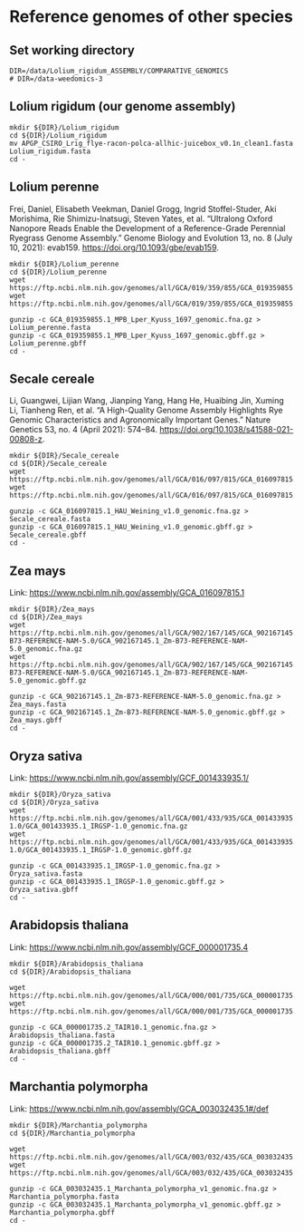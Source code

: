 # Reference genomes of other species

## Set working directory
```{sh}
DIR=/data/Lolium_rigidum_ASSEMBLY/COMPARATIVE_GENOMICS
# DIR=/data-weedomics-3
```

## Lolium rigidum (our genome assembly)
```{sh}
mkdir ${DIR}/Lolium_rigidum
cd ${DIR}/Lolium_rigidum
mv APGP_CSIRO_Lrig_flye-racon-polca-allhic-juicebox_v0.1n_clean1.fasta Lolium_rigidum.fasta
cd -
```

## Lolium perenne
Frei, Daniel, Elisabeth Veekman, Daniel Grogg, Ingrid Stoffel-Studer, Aki Morishima, Rie Shimizu-Inatsugi, Steven Yates, et al. “Ultralong Oxford Nanopore Reads Enable the Development of a Reference-Grade Perennial Ryegrass Genome Assembly.” Genome Biology and Evolution 13, no. 8 (July 10, 2021): evab159. https://doi.org/10.1093/gbe/evab159.

```{sh}
mkdir ${DIR}/Lolium_perenne
cd ${DIR}/Lolium_perenne    
wget https://ftp.ncbi.nlm.nih.gov/genomes/all/GCA/019/359/855/GCA_019359855.1_MPB_Lper_Kyuss_1697/GCA_019359855.1_MPB_Lper_Kyuss_1697_genomic.fna.gz
wget https://ftp.ncbi.nlm.nih.gov/genomes/all/GCA/019/359/855/GCA_019359855.1_MPB_Lper_Kyuss_1697/GCA_019359855.1_MPB_Lper_Kyuss_1697_genomic.gbff.gz

gunzip -c GCA_019359855.1_MPB_Lper_Kyuss_1697_genomic.fna.gz > Lolium_perenne.fasta
gunzip -c GCA_019359855.1_MPB_Lper_Kyuss_1697_genomic.gbff.gz > Lolium_perenne.gbff
cd -
```

## Secale cereale
Li, Guangwei, Lijian Wang, Jianping Yang, Hang He, Huaibing Jin, Xuming Li, Tianheng Ren, et al. “A High-Quality Genome Assembly Highlights Rye Genomic Characteristics and Agronomically Important Genes.” Nature Genetics 53, no. 4 (April 2021): 574–84. https://doi.org/10.1038/s41588-021-00808-z.

```{sh}
mkdir ${DIR}/Secale_cereale
cd ${DIR}/Secale_cereale
wget https://ftp.ncbi.nlm.nih.gov/genomes/all/GCA/016/097/815/GCA_016097815.1_HAU_Weining_v1.0/GCA_016097815.1_HAU_Weining_v1.0_genomic.fna.gz
wget https://ftp.ncbi.nlm.nih.gov/genomes/all/GCA/016/097/815/GCA_016097815.1_HAU_Weining_v1.0/GCA_016097815.1_HAU_Weining_v1.0_genomic.gbff.gz

gunzip -c GCA_016097815.1_HAU_Weining_v1.0_genomic.fna.gz > Secale_cereale.fasta
gunzip -c GCA_016097815.1_HAU_Weining_v1.0_genomic.gbff.gz > Secale_cereale.gbff
cd -
```

## Zea mays
Link: https://www.ncbi.nlm.nih.gov/assembly/GCA_016097815.1

```{sh}
mkdir ${DIR}/Zea_mays
cd ${DIR}/Zea_mays  
wget https://ftp.ncbi.nlm.nih.gov/genomes/all/GCA/902/167/145/GCA_902167145.1_Zm-B73-REFERENCE-NAM-5.0/GCA_902167145.1_Zm-B73-REFERENCE-NAM-5.0_genomic.fna.gz
wget https://ftp.ncbi.nlm.nih.gov/genomes/all/GCA/902/167/145/GCA_902167145.1_Zm-B73-REFERENCE-NAM-5.0/GCA_902167145.1_Zm-B73-REFERENCE-NAM-5.0_genomic.gbff.gz

gunzip -c GCA_902167145.1_Zm-B73-REFERENCE-NAM-5.0_genomic.fna.gz > Zea_mays.fasta
gunzip -c GCA_902167145.1_Zm-B73-REFERENCE-NAM-5.0_genomic.gbff.gz > Zea_mays.gbff
cd -
```

## Oryza sativa
Link: https://www.ncbi.nlm.nih.gov/assembly/GCF_001433935.1/

```{sh}
mkdir ${DIR}/Oryza_sativa
cd ${DIR}/Oryza_sativa  
wget https://ftp.ncbi.nlm.nih.gov/genomes/all/GCA/001/433/935/GCA_001433935.1_IRGSP-1.0/GCA_001433935.1_IRGSP-1.0_genomic.fna.gz
wget https://ftp.ncbi.nlm.nih.gov/genomes/all/GCA/001/433/935/GCA_001433935.1_IRGSP-1.0/GCA_001433935.1_IRGSP-1.0_genomic.gbff.gz

gunzip -c GCA_001433935.1_IRGSP-1.0_genomic.fna.gz > Oryza_sativa.fasta
gunzip -c GCA_001433935.1_IRGSP-1.0_genomic.gbff.gz > Oryza_sativa.gbff
cd -
```

## Arabidopsis thaliana
Link: https://www.ncbi.nlm.nih.gov/assembly/GCF_000001735.4

```{sh}
mkdir ${DIR}/Arabidopsis_thaliana
cd ${DIR}/Arabidopsis_thaliana

wget https://ftp.ncbi.nlm.nih.gov/genomes/all/GCA/000/001/735/GCA_000001735.2_TAIR10.1/GCA_000001735.2_TAIR10.1_genomic.fna.gz
wget https://ftp.ncbi.nlm.nih.gov/genomes/all/GCA/000/001/735/GCA_000001735.2_TAIR10.1/GCA_000001735.2_TAIR10.1_genomic.gbff.gz

gunzip -c GCA_000001735.2_TAIR10.1_genomic.fna.gz > Arabidopsis_thaliana.fasta
gunzip -c GCA_000001735.2_TAIR10.1_genomic.gbff.gz > Arabidopsis_thaliana.gbff
cd -
```

## Marchantia polymorpha
Link: https://www.ncbi.nlm.nih.gov/assembly/GCA_003032435.1#/def

```{sh}
mkdir ${DIR}/Marchantia_polymorpha
cd ${DIR}/Marchantia_polymorpha

wget https://ftp.ncbi.nlm.nih.gov/genomes/all/GCA/003/032/435/GCA_003032435.1_Marchanta_polymorpha_v1/GCA_003032435.1_Marchanta_polymorpha_v1_genomic.fna.gz
wget https://ftp.ncbi.nlm.nih.gov/genomes/all/GCA/003/032/435/GCA_003032435.1_Marchanta_polymorpha_v1/GCA_003032435.1_Marchanta_polymorpha_v1_genomic.gbff.gz

gunzip -c GCA_003032435.1_Marchanta_polymorpha_v1_genomic.fna.gz > Marchantia_polymorpha.fasta
gunzip -c GCA_003032435.1_Marchanta_polymorpha_v1_genomic.gbff.gz > Marchantia_polymorpha.gbff
cd -
```

